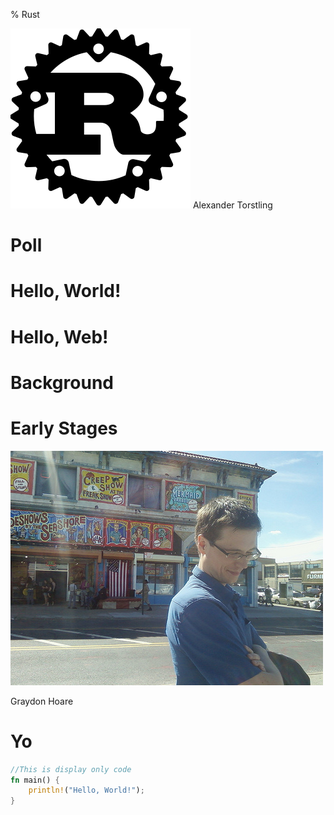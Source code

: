 % Rust

![alt text](img/rust.svg)
Alexander Torstling

# Poll

# Hello, World!

<script language="rust">
fn main() {
    println!("Hello, World!");
}
</script>

# Hello, Web!

<script language="rust">
extern crate hyper;
extern crate hyper_router;
extern crate rustc_serialize;
use hyper::server::{Server, Request, Response};
use hyper::status::StatusCode;
use hyper_router::{Route, RouterBuilder};
use rustc_serialize::json;

#[derive(RustcEncodable)]
struct Answer {
    msg: String,
}

fn get_yo(_: Request, res: Response) {
    let ans = Answer { msg: "mtg_bootstrap!".to_string() };
    let payload = json::encode(&ans).unwrap();
    res.send(payload.as_bytes()).unwrap();
}

fn put_yo(_: Request, mut res: Response) {
    *res.status_mut() = StatusCode::ImATeapot;
    res.send(b"no").unwrap();
}

struct AutoServer {
    listening: hyper::server::Listening,
}

impl AutoServer {
    pub fn new(port: &str) -> AutoServer {
        let router = RouterBuilder::new()
            .add(Route::get("/yo").using(get_yo))
            .add(Route::put("/yo").using(put_yo))
            .build();
        let root_handler = move |req: Request, mut res: Response| match router.find_handler(&req) {
            Ok(handler) => handler(req, res),
            Err(sc) => *res.status_mut() = sc,
        };
        let addr = format!("127.0.0.1:{}", port);
        let server = Server::http(addr).unwrap().handle(root_handler).unwrap();
        AutoServer { listening: server }
    }
}

impl Drop for AutoServer {
    fn drop(&mut self) {
        self.listening.close().unwrap();
    }
}

fn main() {
    let _server = AutoServer::new("9999");
    println!("listening on port 9999");
    std::thread::park();
    panic!("spurious wakeup");
}
</script>

# Background

# Early Stages

![Graydon Hoare](img/graydon.jpg "Graydon Hoare")

Graydon Hoare

# Yo


<script language="rust">
//This can be executed on Playpen
fn main() {
    println!("Hello, world!");
}
</script>

```rust
//This is display only code
fn main() {
    println!("Hello, World!");
}
```
